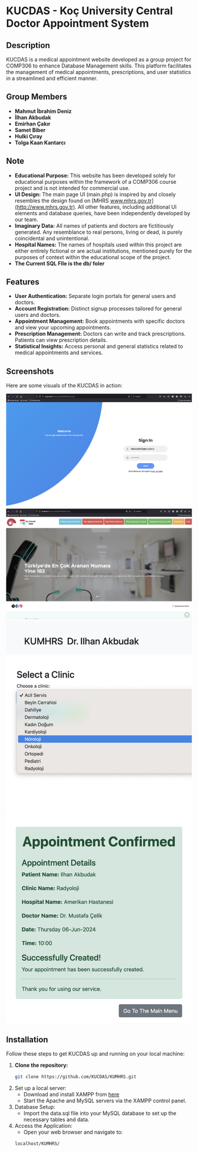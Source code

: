 # KUCDAS - Koç University Central Doctor Appointment System

## Description

KUCDAS is a medical appointment website developed as a group project for COMP306 to enhance Database Management skills. This platform facilitates the management of medical appointments, prescriptions, and user statistics in a streamlined and efficient manner.

## Group Members

- **Mahmut İbrahim Deniz**
- **İlhan Akbudak**
- **Emirhan Çakır**
- **Samet Biber**
- **Hulki Çıray**
- **Tolga Kaan Kantarcı**

## Note

- **Educational Purpose:** This website has been developed solely for educational purposes within the framework of a COMP306 course project and is not intended for commercial use.
- **UI Design:** The main page UI (main.php) is inspired by and closely resembles the design found on [MHRS www.mhrs.gov.tr](http://www.mhrs.gov.tr). All other features, including additional UI elements and database queries, have been independently developed by our team.
- **Imaginary Data:** All names of patients and doctors are fictitiously generated. Any resemblance to real persons, living or dead, is purely coincidental and unintentional.
- **Hospital Names:** The names of hospitals used within this project are either entirely fictional or are actual institutions, mentioned purely for the purposes of context within the educational scope of the project.
- **The Current SQL FIle is the db/ foler**


## Features

- **User Authentication:** Separate login portals for general users and doctors.
- **Account Registration:** Distinct signup processes tailored for general users and doctors.
- **Appointment Management:** Book appointments with specific doctors and view your upcoming appointments.
- **Prescription Management:** Doctors can write and track prescriptions. Patients can view prescription details.
- **Statistical Insights:** Access personal and general statistics related to medical appointments and services.

## Screenshots

Here are some visuals of the KUCDAS in action:

![Login Page](ss_from_app/login.png)
![Dashboard](ss_from_app/main.png)
![Appointment](ss_from_app/appointment.png)
![confirm](ss_from_app/confirmappointment.png)


## Installation

Follow these steps to get KUCDAS up and running on your local machine:

1. **Clone the repository:**
   ```bash
   git clone https://github.com/KUCDAS/KUMHRS.git


2. Set up a local server:
   - Download and install XAMPP from [here](https://www.apachefriends.org/)
   - Start the Apache and MySQL servers via the XAMPP control panel.
3. Database Setup:
   - Import the data.sql file into your MySQL database to set up the necessary tables and data.
4. Access the Application:
   - Open your web browser and navigate to:
    ```url
    localhost/KUMHRS/
    
